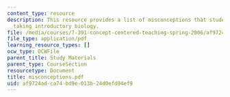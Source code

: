 ```yaml
---
content_type: resource
description: This resource provides a list of misconceptions that students have while
  taking introductory biology.
file: /media/courses/7-391-concept-centered-teaching-spring-2006/af9724adca74bd9e013b24d0efd94ef9_misconceptions.pdf
file_type: application/pdf
learning_resource_types: []
ocw_type: OCWFile
parent_title: Study Materials
parent_type: CourseSection
resourcetype: Document
title: misconceptions.pdf
uid: af9724ad-ca74-bd9e-013b-24d0efd94ef9
---
```


